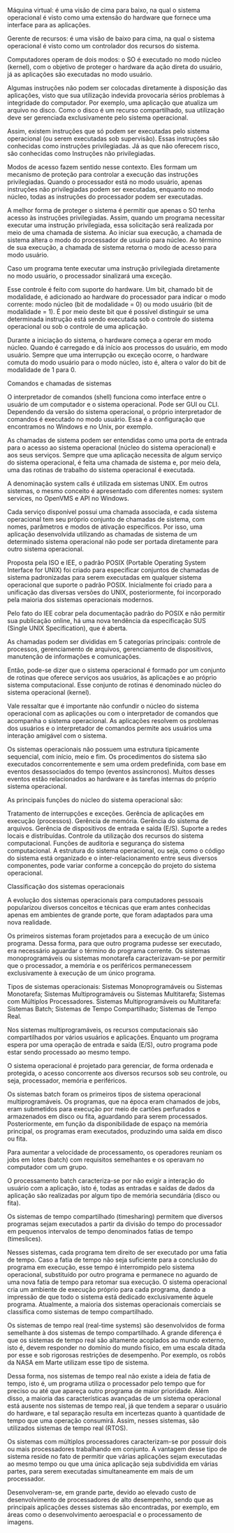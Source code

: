 
Máquina virtual: é uma visão de cima para baixo, na qual o sistema operacional é visto como uma extensão do hardware que fornece uma interface para as aplicações.

Gerente de recursos: é uma visão de baixo para cima, na qual o sistema operacional é visto como um controlador dos recursos do sistema.

Computadores operam de dois modos: o SO é executado no modo núcleo (kernel), com o objetivo de proteger o hardware da ação direta do usuário, já as aplicações são executadas no modo usuário.

Algumas instruções não podem ser colocadas diretamente à disposição das aplicações, visto que sua utilização indevida provocaria sérios problemas à integridade do computador. Por exemplo, uma aplicação que atualiza um arquivo no disco. Como o disco é um recurso compartilhado, sua utilização deve ser gerenciada exclusivamente pelo sistema operacional.

Assim, existem instruções que só podem ser executadas pelo sistema operacional (ou serem executadas sob supervisão). Essas instruções são conhecidas como instruções privilegiadas. Já as que não oferecem risco, são conhecidas como Instruções não privilegiadas.

Modos de acesso fazem sentido nesse contexto. Eles formam um mecanismo de proteção para controlar a execução das instruções privilegiadas. Quando o processador está no modo usuário, apenas instruções não privilegiadas podem ser executadas, enquanto no modo núcleo, todas as instruções do processador podem ser executadas.

A melhor forma de proteger o sistema é permitir que apenas o SO tenha acesso às instruções privilegiadas. Assim, quando um programa necessitar executar uma instrução privilegiada, essa solicitação será realizada por meio de uma chamada de sistema. Ao iniciar sua execução, a chamada de sistema altera o modo do processador de usuário para núcleo. Ao término de sua execução, a chamada de sistema retorna o modo de acesso para modo usuário.

Caso um programa tente executar uma instrução privilegiada diretamente no modo usuário, o processador sinalizará uma exceção.

Esse controle é feito com suporte do hardware. Um bit, chamado bit de modalidade, é adicionado ao hardware do processador para indicar o modo corrente: modo núcleo (bit de modalidade = 0) ou modo usuário (bit de modalidade = 1). É por meio deste bit que é possível distinguir se uma determinada instrução está sendo executada sob o controle do sistema operacional ou sob o controle de uma aplicação.

Durante a iniciação do sistema, o hardware começa a operar em modo núcleo. Quando é carregado e dá início aos processos do usuário, em modo usuário. Sempre que uma interrupção ou exceção ocorre, o hardware comuta do modo usuário para o modo núcleo, isto é, altera o valor do bit de modalidade de 1 para 0.

Comandos e chamadas de sistemas

O interpretador de comandos (shell) funciona como interface entre o usuário de um computador e o sistema operacional. Pode ser GUI ou CLI. Dependendo da versão do sistema operacional, o próprio interpretador de comandos é executado no modo usuário. Essa é a configuração que encontramos no Windows e no Unix, por exemplo.

As chamadas de sistema podem ser entendidas como uma porta de entrada para o acesso ao sistema operacional (núcleo do sistema operacional) e aos seus serviços. Sempre que uma aplicação necessita de algum serviço do sistema operacional, é feita uma chamada de sistema e, por meio dela, uma das rotinas de trabalho do sistema operacional é executada.

A denominação system calls é utilizada em sistemas UNIX. Em outros sistemas, o mesmo conceito é apresentado com diferentes nomes: system services, no OpenVMS e API no Windows.

Cada serviço disponível possui uma chamada associada, e cada sistema operacional tem seu próprio conjunto de chamadas de sistema, com nomes, parâmetros e modos de ativação específicos. Por isso, uma aplicação desenvolvida utilizando as chamadas de sistema de um determinado sistema operacional não pode ser portada diretamente para outro sistema operacional.

Proposta pela ISO e IEE, o padrão POSIX (Portable Operating System Interface for UNIX) foi criado para especificar conjuntos de chamadas de sistema padronizadas para serem executadas em qualquer sistema operacional que suporte o padrão POSIX. Inicialmente foi criado para a unificação das diversas versões do UNIX, posteriormente, foi incorporado pela maioria dos sistemas operacionais modernos.

Pelo fato do IEE cobrar pela documentação padrão do POSIX e não permitir sua publicação online, há uma nova tendência da especificação SUS (Single UNIX Specification), que é aberta.

As chamadas podem ser divididas em 5 categorias principais: controle de processos, gerenciamento de arquivos, gerenciamento de dispositivos, manutenção de informações e comunicações.

Então, pode-se dizer que o sistema operacional é formado por um conjunto de rotinas que oferece serviços aos usuários, às aplicações e ao próprio sistema computacional. Esse conjunto de rotinas é denominado núcleo do sistema operacional (kernel).

Vale ressaltar que é importante não confundir o núcleo do sistema operacional com as aplicações ou com o interpretador de comandos que acompanha o sistema operacional. As aplicações resolvem os problemas dos usuários e o interpretador de comandos permite aos usuários uma interação amigável com o sistema.

Os sistemas operacionais não possuem uma estrutura tipicamente sequencial, com início, meio e fim. Os procedimentos do sistema são executados concorrentemente e sem uma ordem predefinida, com base em eventos desassociados do tempo (eventos assíncronos). Muitos desses eventos estão relacionados ao hardware e às tarefas internas do próprio sistema operacional.

As principais funções do núcleo do sistema operacional são:

Tratamento de interrupções e exceções.
Gerência de aplicações em execução (processos).
Gerência de memória.
Gerência do sistema de arquivos.
Gerência de dispositivos de entrada e saída (E/S).
Suporte a redes locais e distribuídas.
Controle da utilização dos recursos do sistema computacional.
Funções de auditoria e segurança do sistema computacional.
A estrutura do sistema operacional, ou seja, como o código do sistema está organizado e o inter-relacionamento entre seus diversos componentes, pode variar conforme a concepção do projeto do sistema operacional.

Classificação dos sistemas operacionais

A evolução dos sistemas operacionais para computadores pessoais popularizou diversos conceitos e técnicas que eram antes conhecidas apenas em ambientes de grande porte, que foram adaptados para uma nova realidade.

Os primeiros sistemas foram projetados para a execução de um único programa. Dessa forma, para que outro programa pudesse ser executado, era necessário aguardar o término do programa corrente. Os sistemas monoprogramáveis ou sistemas monotarefa caracterizavam-se por permitir que o processador, a memória e os periféricos permanecessem exclusivamente à execução de um único programa.

Tipos de sistemas operacionais: Sistemas Monoprogramáveis ou Sistemas Monotarefa; Sistemas Multiprogramáveis ou Sistemas Multitarefa; Sistemas com Múltiplos Processadores. Sistemas Multiprogramáveis ou Multitarefa: Sistemas Batch; Sistemas de Tempo Compartilhado; Sistemas de Tempo Real.

Nos sistemas multiprogramáveis, os recursos computacionais são compartilhados por vários usuários e aplicações. Enquanto um programa espera por uma operação de entrada e saída (E/S), outro programa pode estar sendo processado ao mesmo tempo.

O sistema operacional é projetado para gerenciar, de forma ordenada e protegida, o acesso concorrente aos diversos recursos sob seu controle, ou seja, processador, memória e periféricos.

Os sistemas batch foram os primeiros tipos de sistema operacional multiprogramáveis. Os programas, que na época eram chamados de jobs, eram submetidos para execução por meio de cartões perfurados e armazenados em disco ou fita, aguardando para serem processados. Posteriormente, em função da disponibilidade de espaço na memória principal, os programas eram executados, produzindo uma saída em disco ou fita.

Para aumentar a velocidade de processamento, os operadores reuniam os jobs em lotes (batch) com requisitos semelhantes e os operavam no computador com um grupo.

O processamento batch caracteriza-se por não exigir a interação do usuário com a aplicação, isto é, todas as entradas e saídas de dados da aplicação são realizadas por algum tipo de memória secundária (disco ou fita).

Os sistemas de tempo compartilhado (timesharing) permitem que diversos programas sejam executados a partir da divisão do tempo do processador em pequenos intervalos de tempo denominados fatias de tempo (timeslices).

Nesses sistemas, cada programa tem direito de ser executado por uma fatia de tempo. Caso a fatia de tempo não seja suficiente para a conclusão do programa em execução, esse tempo é interrompido pelo sistema operacional, substituído por outro programa e permanece no aguardo de uma nova fatia de tempo para retomar sua execução. O sistema operacional cria um ambiente de execução próprio para cada programa, dando a impressão de que todo o sistema está dedicado exclusivamente àquele programa. Atualmente, a maioria dos sistemas operacionais comerciais se classifica como sistemas de tempo compartilhado.

Os sistemas de tempo real (real-time systems) são desenvolvidos de forma semelhante à dos sistemas de tempo compartilhado. A grande diferença é que os sistemas de tempo real são altamente acoplados ao mundo externo, isto é, devem responder no domínio do mundo físico, em uma escala ditada por esse e sob rigorosas restrições de desempenho. Por exemplo, os robôs da NASA em Marte utilizam esse tipo de sistema.

Dessa forma, nos sistemas de tempo real não existe a ideia de fatia de tempo, isto é, um programa utiliza o processador pelo tempo que for preciso ou até que apareça outro programa de maior prioridade. Além disso, a maioria das características avançadas de um sistema operacional está ausente nos sistemas de tempo real, já que tendem a separar o usuário do hardware, e tal separação resulta em incertezas quanto à quantidade de tempo que uma operação consumirá. Assim, nesses sistemas, são utilizados sistemas de tempo real (RTOS).

Os sistemas com múltiplos processadores caracterizam-se por possuir dois ou mais processadores trabalhando em conjunto. A vantagem desse tipo de sistema reside no fato de permitir que várias aplicações sejam executadas ao mesmo tempo ou que uma única aplicação seja subdividida em várias partes, para serem executadas simultaneamente em mais de um processador.

Desenvolveram-se, em grande parte, devido ao elevado custo de desenvolvimento de processadores de alto desempenho, sendo que as principais aplicações desses sistemas são encontradas, por exemplo, em áreas como o desenvolvimento aeroespacial e o processamento de imagens.
